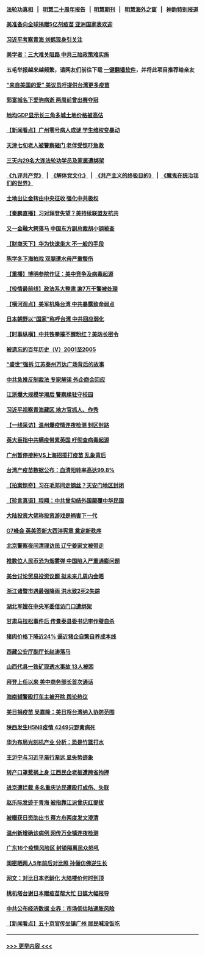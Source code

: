 #### [法轮功真相](https://github.com/gfw-breaker/truth/blob/master/README.md?t=0) &nbsp;&nbsp;|&nbsp;&nbsp; [明慧二十周年报告](https://github.com/gfw-breaker/mh-reports/blob/master/README.md?t=0) &nbsp;&nbsp;|&nbsp;&nbsp;[明慧期刊](https://github.com/gfw-breaker/mh-qikan) &nbsp;&nbsp;|&nbsp;&nbsp; [明慧海外之窗](https://github.com/gfw-breaker/mh-news/blob/master/README.md?t=0) &nbsp;&nbsp;|&nbsp;&nbsp; [神韵特别报道](https://github.com/gfw-breaker/mh-news/blob/master/shenyun.md?t=0)
#### [美准备向全球捐赠5亿剂疫苗 亚洲国家表欢迎](../pages/nsc413/n13014416.md?t=06111451) 
#### [习近平考察青海 刘鹤现身引关注](../pages/nsc413/n13014644.md?t=06111451) 
#### [美学者：三大难关阻路 中共三胎政策难实施](../pages/nsc413/n13014357.md?t=06111451) 
#### 五毛举报越来越频繁，请网友们前往下载 [一键翻墙软件](https://github.com/gfw-breaker/ssr-accounts)，并将此项目推荐给亲友
#### [“来自美国的爱” 美议员吁提供台湾更多疫苗](../pages/nsc413/n13014298.md?t=06111451) 
#### [郭富城名下爱驹病逝 两周前曾出赛夺冠](../pages/nsc413/n13014019.md?t=06111451) 
#### [地均GDP显示长三角多城土地价格被高估](../pages/nsc413/n13014199.md?t=06111451) 
#### [【新闻看点】广州零号病人成谜 学生维权变暴动](../pages/nsc413/n13013890.md?t=06111451) 
#### [天津七旬老人被警察砸门 老伴受惊吓急救](../pages/nsc413/n13012765.md?t=06111451) 
#### [三天内29名大连法轮功学员及家属遭绑架](../pages/nsc413/n13012641.md?t=06111451) 
#### [《九评共产党》](https://github.com/begood0513/9ping.md/blob/master/README.md) &nbsp;|&nbsp; [《解体党文化》](../../../../jtdwh.md/blob/master/README.md)  &nbsp;|&nbsp; [《共产主义的终极目的》](../../../../gczydzjmd.md/blob/master/README.md) &nbsp;|&nbsp; [《魔鬼在统治我们的世界》](../../../../mgztzwmdsj.md/blob/master/README.md) 
#### [土地出让金转由中央征收 强化中共极权](../pages/nsc413/n13014195.md?t=06111451) 
#### [【秦鹏直播】习对拜登失望？美持续联盟友抗共](../pages/nsc413/n13013956.md?t=06111451) 
#### [又一金融大鳄落马 中国东方副总裁胡小钢被查](../pages/nsc413/n13013984.md?t=06111451) 
#### [【财商天下】华为快速坐大 不一般的手段](../pages/nsc413/n13013227.md?t=06111451) 
#### [陈学冬下海拍戏 双腿遭水母严重螫伤](../pages/nsc413/n13013857.md?t=06111451) 
#### [【重播】博明参院作证：美中竞争及病毒起源](../pages/nsc413/n13013738.md?t=06111451) 
#### [【役情最前线】政法系大整肃 逾7万干警被处理](../pages/nsc413/n13013694.md?t=06111451) 
#### [【横河观点】美军机降台湾 中共暴露致命弱点](../pages/nsc413/n13013976.md?t=06111451) 
#### [日本朝野以“国家”称呼台湾 中共回应弱化](../pages/nsc413/n13013790.md?t=06111451) 
#### [【时事纵横】中共铁拳揍不醒粉红？美防长密令](../pages/nsc413/n13013909.md?t=06111451) 
#### [被遗忘的百年历史（V）2001至2005](../pages/nsc413/n13001609.md?t=06111451) 
#### [“盛世”强拆 江苏泰州万达广场背后的故事](../pages/nsc413/n13013671.md?t=06111451) 
#### [中共急推反制裁法 专家解读 外企商会回应](../pages/nsc413/n13013763.md?t=06111451) 
#### [江浙爆大规模学潮后 警察续驻守校园](../pages/nsc413/n13013665.md?t=06111451) 
#### [习近平视察青海藏区 地方官抓人、作秀](../pages/nsc413/n13013670.md?t=06111451) 
#### [【一线采访】温州爆疫情连夜检测 封区封路](../pages/nsc413/n13013442.md?t=06111451) 
#### [英大臣指中共瞒疫带累英国 吁彻查病毒起源](../pages/nsc413/n13013513.md?t=06111451) 
#### [广州暂停接种VS上海招揽打疫苗 乱象背后](../pages/nsc413/n13013158.md?t=06111451) 
#### [台湾产疫苗数据公布：血清阳转率高达99.8%](../pages/nsc413/n13013269.md?t=06111451) 
#### [【拍案惊奇】习在毛邓间走钢丝？天安门地区封闭](../pages/nsc413/n13012450.md?t=06111451) 
#### [【珍言真语】程翔：中共曾勾结外国颠覆中华民国](../pages/nsc413/n13012941.md?t=06111451) 
#### [大陆投资大佬称投资游戏是祸害下一代](../pages/nsc413/n13013428.md?t=06111451) 
#### [G7峰会 英美签新大西洋宪章 奠定新秩序](../pages/nsc413/n13013351.md?t=06111451) 
#### [北京警察夜间清理访民 辽宁姜家文被带走](../pages/nsc413/n13013172.md?t=06111451) 
#### [推数位人民币恐为烟雾弹 中国陷入严重通膨问题](../pages/nsc413/n13012949.md?t=06111451) 
#### [美台讨论贸易投资议题 拟未来几周内会晤](../pages/nsc413/n13013177.md?t=06111451) 
#### [浙江诸暨市遇最强降雨 洪水致2死2失踪](../pages/nsc413/n13012709.md?t=06111451) 
#### [湖北军嫂在中央军委信访门口遭绑架](../pages/nsc413/n13012239.md?t=06111451) 
#### [甘肃马拉松事件后 传景泰县委书记李作璧自杀](../pages/nsc413/n13012559.md?t=06111451) 
#### [猪肉价格下降近24% 逼近猪企自繁自养成本线](../pages/nsc413/n13012341.md?t=06111451) 
#### [西藏公安厅副厅长赵涛落马](../pages/nsc413/n13012525.md?t=06111451) 
#### [山西代县一铁矿现透水事故 13人被困](../pages/nsc413/n13012509.md?t=06111451) 
#### [拜登上任以来 美中商务部长首次通话](../pages/nsc413/n13012297.md?t=06111451) 
#### [海南辅警殴打车主被开除 舆论热议](../pages/nsc413/n13012005.md?t=06111451) 
#### [美日捐疫苗 吴嘉隆：美日将台湾纳入协防范围](../pages/nsc413/n13011655.md?t=06111451) 
#### [陕西发生H5N8疫情 4249只野禽病死](../pages/nsc413/n13012283.md?t=06111451) 
#### [华为布局光刻机产业 分析：恐是竹篮打水](../pages/nsc413/n13011844.md?t=06111451) 
#### [王沪宁与习近平渐行渐远 显失势迹象](../pages/nsc413/n13011964.md?t=06111451) 
#### [转产口罩惹祸上身 江西民企老板遭跨省拘押](../pages/nsc413/n13010994.md?t=06111451) 
#### [进京遭拦截 多名重庆访民遭殴打成伤、失联](../pages/nsc413/n13012215.md?t=06111451) 
#### [赵乐际发迹于青海 被指靠江派曾庆红提拔](../pages/nsc413/n13012192.md?t=06111451) 
#### [被曝获日资助出书 蒋方舟两度发文澄清](../pages/nsc413/n13011980.md?t=06111451) 
#### [温州新增确诊病例 网传万全镇连夜检测](../pages/nsc413/n13011906.md?t=06111451) 
#### [广东16个疫情风险区 封锁隔离民众怒吼](../pages/nsc413/n13011822.md?t=06111451) 
#### [闺密晒两人5年前后对比照 孙俪仿佛逆生长](../pages/nsc413/n13011593.md?t=06111451) 
#### [网文：对比日本老龄化 大陆楼价何时到顶](../pages/nsc413/n13011506.md?t=06111451) 
#### [桃机塔台谢日本赠疫苗帮大忙 日媒大幅报导](../pages/nsc413/n13011612.md?t=06111451) 
#### [中共公布经济数据 业界：市场低估陆通胀风险](../pages/nsc413/n13011255.md?t=06111451) 
#### [【新闻看点】五十京官传坐镇广州 居民喊没饭吃](../pages/nsc413/n13011232.md?t=06111451) 

----
#### [ >>> 更早内容 <<< ](../indexes/nsc413-earlier.md)

